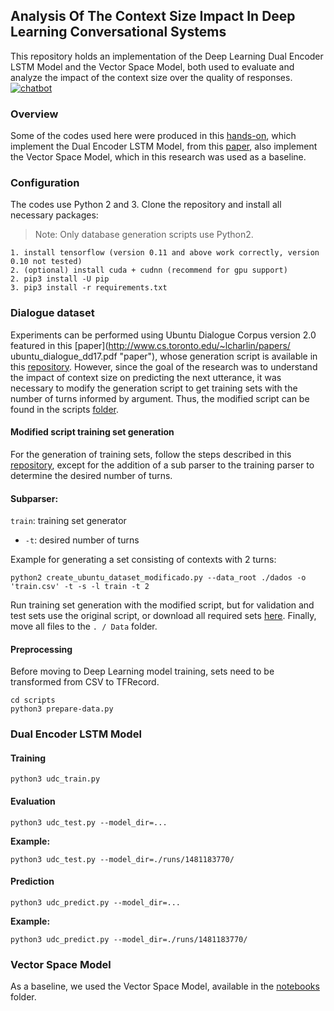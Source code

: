 
## Analysis Of The Context Size Impact In Deep Learning Conversational Systems
This repository holds an implementation of the Deep Learning Dual Encoder LSTM Model and the Vector Space Model, both used to evaluate and analyze the impact of the context size over the quality of responses.
[![chatbot](https://blog-assets.freshworks.com/freshdesk/wp-content/uploads/2018/08/Header_gif_assembly-1.gif "chatbot")](https://blog-assets.freshworks.com/freshdesk/wp-content/uploads/2018/08/Header_gif_assembly-1.gif "chatbot")
### Overview
Some of the codes used here were produced in this [hands-on](http://www.wildml.com/2016/07/deep-learning-for-chatbots-2-retrieval-based-model-tensorflow "hands-on"), which implement the Dual Encoder LSTM Model, from this [paper](http://arxiv.org/abs/1506.08909 "paper"), also implement the Vector Space Model, which in this research was used as a baseline.

### Configuration

The codes use Python 2 and 3. Clone the repository and install all necessary packages:
> Note:  Only database generation scripts use Python2.
```
1. install tensorflow (version 0.11 and above work correctly, version 0.10 not tested)
2. (optional) install cuda + cudnn (recommend for gpu support)
2. pip3 install -U pip
3. pip3 install -r requirements.txt
```

### Dialogue dataset


Experiments can be performed using Ubuntu Dialogue Corpus version 2.0 featured in this [paper](http://www.cs.toronto.edu/~lcharlin/papers/ ubuntu_dialogue_dd17.pdf "paper"), whose generation script is available in this [repository](https://github.com/rkadlec/ubuntu-ranking-dataset-creator "repository"). However, since the goal of the research was to understand the impact of context size on predicting the next utterance, it was necessary to modify the generation script to get training sets with the number of turns informed by argument. Thus, the modified script can be found in the scripts [folder](https://github.com/amycardoso/retrieval-based-chatbot/blob/master/scripts/create_ubuntu_dataset_modificado.py "folder").

#### Modified script training set generation
For the generation of training sets, follow the steps described in this [repository](https://github.com/rkadlec/ubuntu-ranking-dataset-creator "repository"), except for the addition of a sub parser to the training parser to determine the desired number of turns.

#### Subparser:

`train`: training set generator

-   `-t`: desired number of turns

Example for generating a set consisting of contexts with 2 turns:
```
python2 create_ubuntu_dataset_modificado.py --data_root ./dados -o 'train.csv' -t -s -l train -t 2
```
Run training set generation with the modified script, but for validation and test sets use the original script, or download all required sets [here](https://drive.google.com/open?id=1-1LbkFMUIx6J3hqHFMrVtdPTkp5K9FY "here"). Finally, move all files to the `. / Data` folder.

#### Preprocessing
Before moving to Deep Learning model training, sets need to be transformed from CSV to TFRecord.
```
cd scripts
python3 prepare-data.py
```
### Dual Encoder LSTM Model
#### Training

```
python3 udc_train.py
```

#### Evaluation

```
python3 udc_test.py --model_dir=...
```


**Example:**
```
python3 udc_test.py --model_dir=./runs/1481183770/
```

#### Prediction

```
python3 udc_predict.py --model_dir=...
```

**Example:**
```
python3 udc_predict.py --model_dir=./runs/1481183770/
```

### Vector Space Model

As a baseline, we used the Vector Space Model, available in the [notebooks](https://github.com/amycardoso/retrieval-based-chatbot/tree/master/notebooks "notebooks") folder.
